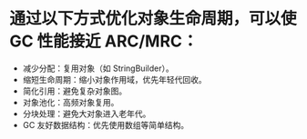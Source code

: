 # 通过以下方式优化对象生命周期，可以使 GC 性能接近 ARC/MRC：

- 减少分配：复用对象（如 StringBuilder）。
- 缩短生命周期：缩小对象作用域，优先年轻代回收。
- 简化引用：避免复杂对象图。
- 对象池化：高频对象复用。
- 分块处理：避免大对象进入老年代。
- GC 友好数据结构：优先使用数组等简单结构。